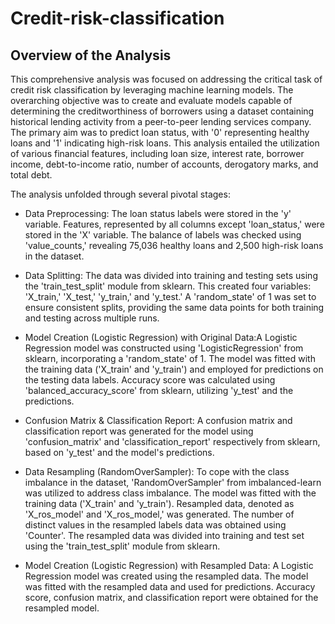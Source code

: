 # Credit-risk-classification
## Overview of the Analysis
This comprehensive analysis was focused on addressing the critical task of credit risk classification by leveraging machine learning models. The overarching objective was to create and evaluate models capable of determining the creditworthiness of borrowers using a dataset containing historical lending activity from a peer-to-peer lending services company. The primary aim was to predict loan status, with '0' representing healthy loans and '1' indicating high-risk loans. This analysis entailed the utilization of various financial features, including loan size, interest rate, borrower income, debt-to-income ratio, number of accounts, derogatory marks, and total debt.

The analysis unfolded through several pivotal stages:

- Data Preprocessing: The loan status labels were stored in the 'y' variable. Features, represented by all columns except 'loan_status,' were stored in the 'X' variable. The balance of labels was checked using 'value_counts,' revealing 75,036 healthy loans and 2,500 high-risk loans in the dataset.

- Data Splitting: The data was divided into training and testing sets using the 'train_test_split' module from sklearn. This created four variables: 'X_train,' 'X_test,' 'y_train,' and 'y_test.' A 'random_state' of 1 was set to ensure consistent splits, providing the same data points for both training and testing across multiple runs.

- Model Creation (Logistic Regression) with Original Data:A Logistic Regression model was constructed using 'LogisticRegression' from sklearn, incorporating a 'random_state' of 1. The model was fitted with the training data ('X_train' and 'y_train') and employed for predictions on the testing data labels. Accuracy score was calculated using 'balanced_accuracy_score' from sklearn, utilizing 'y_test' and the predictions.

- Confusion Matrix & Classification Report: A confusion matrix and classification report was generated for the model using 'confusion_matrix' and 'classification_report' respectively from sklearn, based on 'y_test' and the model's predictions.
  
- Data Resampling (RandomOverSampler): To cope with the class imbalance in the dataset, 'RandomOverSampler' from imbalanced-learn was utilized to address class imbalance. The model was fitted with the training data ('X_train' and 'y_train'). Resampled data, denoted as 'X_ros_model' and 'X_ros_model,' was generated. The number of distinct values in the resampled labels data was obtained using 'Counter'. The resampled data was divided into training and test set using the 'train_test_split' module from sklearn.

- Model Creation (Logistic Regression) with Resampled Data: A Logistic Regression model was created using the resampled data. The model was fitted with the resampled data and used for predictions. Accuracy score, confusion matrix, and classification report were obtained for the resampled model.
